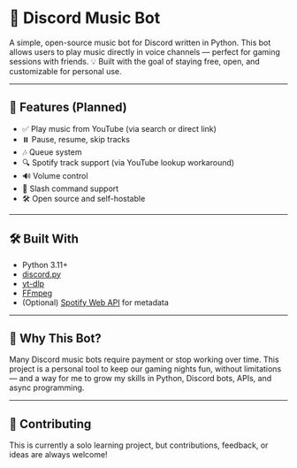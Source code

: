 # 🎵 Discord Music Bot 
A simple, open-source music bot for Discord written in Python. This bot allows users to play music directly in voice channels — perfect for gaming sessions with friends. 
💡 Built with the goal of staying free, open, and customizable for personal use.

---
## 🚀 Features (Planned)

- ✅ Play music from YouTube (via search or direct link)
- ⏸️ Pause, resume, skip tracks
- 🎶 Queue system
- 🔍 Spotify track support (via YouTube lookup workaround)
- 🔊 Volume control
- 📜 Slash command support
- 🛠️ Open source and self-hostable

---
## 🛠️ Built With

- Python 3.11+
- [discord.py](https://github.com/Rapptz/discord.py)
- [yt-dlp](https://github.com/yt-dlp/yt-dlp)
- [FFmpeg](https://ffmpeg.org/)
- (Optional) [Spotify Web API](https://developer.spotify.com/documentation/web-api/) for metadata

---
## 🎯 Why This Bot?

Many Discord music bots require payment or stop working over time. This project is a personal tool to keep our gaming nights fun, without limitations — and a way for me to grow my skills in Python, Discord bots, APIs, and async programming.

---
## 🤝 Contributing
This is currently a solo learning project, but contributions, feedback, or ideas are always welcome!


